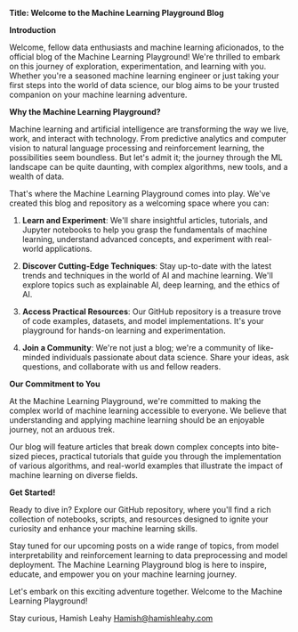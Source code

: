 **Title: Welcome to the Machine Learning Playground Blog**

**Introduction**

Welcome, fellow data enthusiasts and machine learning aficionados, to the official blog of the Machine Learning Playground! We're thrilled to embark on this journey of exploration, experimentation, and learning with you. Whether you're a seasoned machine learning engineer or just taking your first steps into the world of data science, our blog aims to be your trusted companion on your machine learning adventure.

**Why the Machine Learning Playground?**

Machine learning and artificial intelligence are transforming the way we live, work, and interact with technology. From predictive analytics and computer vision to natural language processing and reinforcement learning, the possibilities seem boundless. But let's admit it; the journey through the ML landscape can be quite daunting, with complex algorithms, new tools, and a wealth of data.

That's where the Machine Learning Playground comes into play. We've created this blog and repository as a welcoming space where you can:

1. **Learn and Experiment**: We'll share insightful articles, tutorials, and Jupyter notebooks to help you grasp the fundamentals of machine learning, understand advanced concepts, and experiment with real-world applications.

2. **Discover Cutting-Edge Techniques**: Stay up-to-date with the latest trends and techniques in the world of AI and machine learning. We'll explore topics such as explainable AI, deep learning, and the ethics of AI.

3. **Access Practical Resources**: Our GitHub repository is a treasure trove of code examples, datasets, and model implementations. It's your playground for hands-on learning and experimentation.

4. **Join a Community**: We're not just a blog; we're a community of like-minded individuals passionate about data science. Share your ideas, ask questions, and collaborate with us and fellow readers.

**Our Commitment to You**

At the Machine Learning Playground, we're committed to making the complex world of machine learning accessible to everyone. We believe that understanding and applying machine learning should be an enjoyable journey, not an arduous trek.

Our blog will feature articles that break down complex concepts into bite-sized pieces, practical tutorials that guide you through the implementation of various algorithms, and real-world examples that illustrate the impact of machine learning on diverse fields.

**Get Started!**

Ready to dive in? Explore our GitHub repository, where you'll find a rich collection of notebooks, scripts, and resources designed to ignite your curiosity and enhance your machine learning skills.

Stay tuned for our upcoming posts on a wide range of topics, from model interpretability and reinforcement learning to data preprocessing and model deployment. The Machine Learning Playground blog is here to inspire, educate, and empower you on your machine learning journey.

Let's embark on this exciting adventure together. Welcome to the Machine Learning Playground!

Stay curious,
Hamish Leahy
Hamish@hamishleahy.com



